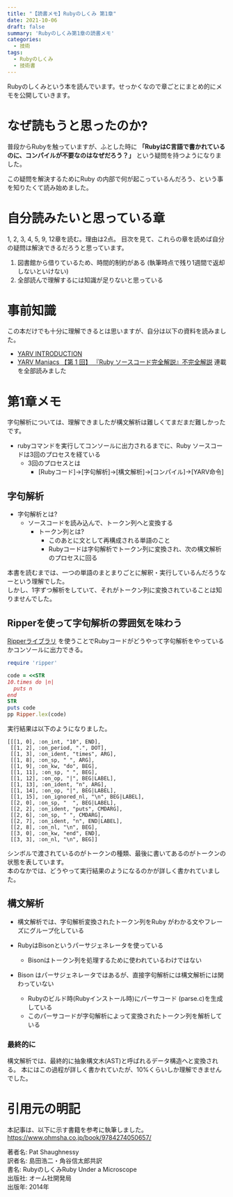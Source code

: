 ```yaml
---
title: "【読書メモ】Rubyのしくみ 第1章"
date: 2021-10-06
draft: false
summary: 'Rubyのしくみ第1章の読書メモ'
categories:
  - 技術
tags:
  - Rubyのしくみ
  - 技術書
---
```

Rubyのしくみという本を読んでいます。せっかくなので章ごとにまとめ的にメモを公開していきます。

# なぜ読もうと思ったのか?

普段からRubyを触っていますが、ふとした時に **「RubyはC言語で書かれているのに、コンパイルが不要なのはなぜだろう？」** という疑問を持つようになりました。

この疑問を解決するためにRuby
の内部で何が起こっているんだろう、という事を知りたくて読み始めました。

# 自分読みたいと思っている章

1, 2, 3, 4, 5, 9, 12章を読む。理由は2点。
目次を見て、これらの章を読めば自分の疑問は解決できるだろうと思っています。

1. 図書館から借りているため、時間的制約がある
   (執筆時点で残り1週間で返却しないといけない)
2. 全部読んで理解するには知識が足りないと思っている

# 事前知識

この本だけでも十分に理解できるとは思いますが、自分は以下の資料を読みました。

- [YARV INTRODUCTION](https://www.slideshare.net/5t111111/yarv-introduction)
- [YARV Maniacs 【第 1 回】 『Ruby ソースコード完全解説』不完全解説](https://magazine.rubyist.net/articles/0006/0006-YarvManiacs.html)
  連載を全部読みました

# 第1章メモ

字句解析については、理解できましたが構文解析は難しくてまだまだ難しかったです。

- rubyコマンドを実行してコンソールに出力されるまでに、Ruby
  ソースコードは3回のプロセスを経ている
    - 3回のプロセスとは
        - [Rubyコード]→[字句解析]→[構文解析]→[コンパイル]→[YARV命令]

## 字句解析

- 字句解析とは?
    - ソースコードを読み込んで、トークン列へと変換する
        - トークン列とは?
            - このあとに文として再構成される単語のこと
            - Rubyコードは字句解析でトークン列に変換され、次の構文解析のプロセスに回る

本書を読むまでは、一つの単語のまとまりごとに解釈・実行しているんだろうなーという理解でした。  
しかし、1字ずつ解析をしていて、それがトークン列に変換されていることは知りませんでした。

## Ripperを使って字句解析の雰囲気を味わう

[Ripperライブラリ](https://docs.ruby-lang.org/ja/latest/library/ripper.html)
を使うことでRubyコードがどうやって字句解析をやっているかコンソールに出力できる。

```ruby
require 'ripper'

code = <<STR
10.times do |n|
  puts n
end
STR
puts code
pp Ripper.lex(code)
```

実行結果は以下のようになりました。

```shell
[[[1, 0], :on_int, "10", END],
 [[1, 2], :on_period, ".", DOT],
 [[1, 3], :on_ident, "times", ARG],
 [[1, 8], :on_sp, " ", ARG],
 [[1, 9], :on_kw, "do", BEG],
 [[1, 11], :on_sp, " ", BEG],
 [[1, 12], :on_op, "|", BEG|LABEL],
 [[1, 13], :on_ident, "n", ARG],
 [[1, 14], :on_op, "|", BEG|LABEL],
 [[1, 15], :on_ignored_nl, "\n", BEG|LABEL],
 [[2, 0], :on_sp, "  ", BEG|LABEL],
 [[2, 2], :on_ident, "puts", CMDARG],
 [[2, 6], :on_sp, " ", CMDARG],
 [[2, 7], :on_ident, "n", END|LABEL],
 [[2, 8], :on_nl, "\n", BEG],
 [[3, 0], :on_kw, "end", END],
 [[3, 3], :on_nl, "\n", BEG]]
```

シンボルで渡されているのがトークンの種類、最後に書いてあるのがトークンの状態を表しています。  
本のなかでは、どうやって実行結果のようになるのかが詳しく書かれていました。

## 構文解析

- 構文解析では、字句解析変換されたトークン列をRuby
  がわかる文やフレーズにグループ化している
- RubyはBisonというパーサジェネレータを使っている
    - Bisonはトークン列を処理するために使われているわけではない

- Bison
  はパーサジェネレータではあるが、直接字句解析には構文解析には関わっていない
    - Rubyのビルド時(Rubyインストール時)にパーサコード
      (parse.c)を生成している
    - このパーサコードが字句解析によって変換されたトークン列を解析している

### 最終的に

構文解析では、最終的に抽象構文木(AST)と呼ばれるデータ構造へと変換される。
本にはこの過程が詳しく書かれていたが、10%くらいしか理解できませんでした。


# 引用元の明記
本記事は、以下に示す書籍を参考に執筆しました。
https://www.ohmsha.co.jp/book/9784274050657/

著者名: Pat Shaughnessy  
訳者名: 島田浩二・角谷信太郎共訳  
書名: RubyのしくみRuby Under a Microscope  
出版社: オーム社開発局  
出版年: 2014年  
